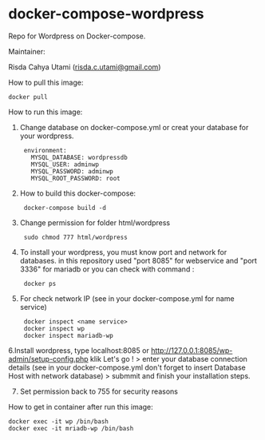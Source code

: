 # docker-compose-wordpress
Repo for Wordpress on Docker-compose.

Maintainer:

Risda Cahya Utami (risda.c.utami@gmail.com)

How to pull this image:

    docker pull 

How to run this image:

1. Change database on docker-compose.yml or creat your database for your wordpress.
     
        environment:
          MYSQL_DATABASE: wordpressdb
          MYSQL_USER: adminwp
          MYSQL_PASSWORD: adminwp
          MYSQL_ROOT_PASSWORD: root

2. How to build this docker-compose:

        docker-compose build -d


3. Change permission for folder html/wordpress 

        sudo chmod 777 html/wordpress

4. To install your wordpress, you must know port and network for databases. in this repository used "port 8085" for webservice and "port 3336" for mariadb or you can check with command :
   
        docker ps

5. For check network IP (see in your docker-compose.yml for name service)
   
        docker inspect <name service>  
        docker inspect wp
        docker inspect mariadb-wp
 
 6.Install wordpress, type localhost:8085 or http://127.0.0.1:8085/wp-admin/setup-config.php
   klik Let's go ! > enter your database connection details (see in your docker-compose.yml don't forget to insert Database Host   with network database) > submmit and finish your installation steps.
 
 7. Set permission back to 755 for security reasons

How to get in container after run this image:

    docker exec -it wp /bin/bash
    docker exec -it mriadb-wp /bin/bash


